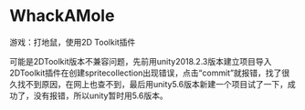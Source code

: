 # WhackAMole
游戏：打地鼠，使用2D Toolkit插件

可能是2DToolkit版本不兼容问题，先前用unity2018.2.3版本建立项目导入2DToolkit插件在创建spritecollection出现错误，点击“commit”就报错，找了很久找不到原因，在网上也查不到，最后用unity5.6版本新建一个项目试了一下，成功了，没有报错，所以unity暂时用5.6版本。